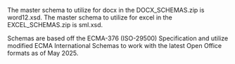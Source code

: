 The master schema to utilize for docx in the DOCX_SCHEMAS.zip is word12.xsd.
The master schema to utilize for excel in the EXCEL_SCHEMAS.zip is sml.xsd.


Schemas are based off the ECMA-376 (ISO-29500) Specification and utilize modified ECMA International Schemas to work with the latest Open Office formats as of May 2025.
